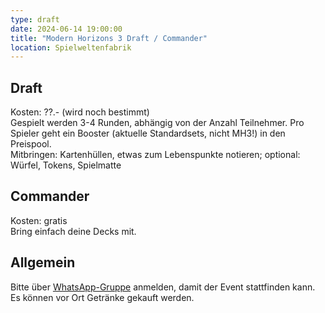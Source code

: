 ```yaml
---
type: draft
date: 2024-06-14 19:00:00
title: "Modern Horizons 3 Draft / Commander"
location: Spielweltenfabrik
---
```

## Draft
Kosten: ??.- (wird noch bestimmt) \
Gespielt werden 3-4 Runden, abhängig von der Anzahl Teilnehmer.
Pro Spieler geht ein Booster (aktuelle Standardsets, nicht MH3!) in den Preispool. \
Mitbringen: Kartenhüllen, etwas zum Lebenspunkte notieren; optional: Würfel, Tokens, Spielmatte

## Commander
Kosten: gratis \
Bring einfach deine Decks mit.

## Allgemein
Bitte über [WhatsApp-Gruppe](https://chat.whatsapp.com/HQ7IINFrZB63esDNRqsIUw) anmelden, damit der Event stattfinden kann. \
Es können vor Ort Getränke gekauft werden.
